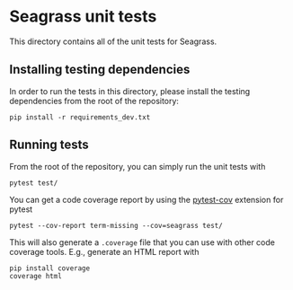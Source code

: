 # Seagrass unit tests

This directory contains all of the unit tests for Seagrass.

## Installing testing dependencies

In order to run the tests in this directory, please install the testing
dependencies from the root of the repository:

```
pip install -r requirements_dev.txt
```

## Running tests

From the root of the repository, you can simply run the unit tests with

```
pytest test/
```

You can get a code coverage report by using the
[pytest-cov](https://github.com/pytest-dev/pytest-cov/) extension for pytest

```
pytest --cov-report term-missing --cov=seagrass test/
```

This will also generate a `.coverage` file that you can use with other code
coverage tools. E.g., generate an HTML report with

```
pip install coverage
coverage html
```

